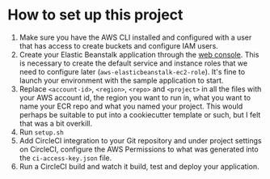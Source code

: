# How to set up this project
1. Make sure you have the AWS CLI installed and configured with a user
	 that has access to create buckets and configure IAM users.
1. Create your Elastic Beanstalk application through the [web
	 console](https://console.aws.amazon.com/elasticbeanstalk/home). This is
	 necessary to create the default service and instance roles that we need to
	 configure later (`aws-elasticbeanstalk-ec2-role`). It's fine to launch
	 your environment with the sample application to start.
1. Replace `<account-id>`, `<region>`, `<repo>` and `<project>` in all
	 the files with your AWS account id, the region you want to run in,
	 what you want to name your ECR repo and what you named your project.
	 This would perhaps be suitable to put into a cookiecutter template or
	 such, but I felt that was a bit overkill.
1. Run `setup.sh`
1. Add CircleCI integration to your Git repository and under project
	 settings on CircleCI, configure the AWS Permissions to what was
	 generated into the `ci-access-key.json` file.
1. Run a CircleCI build and watch it build, test and deploy your
	 application.
